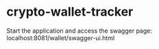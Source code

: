 # crypto-wallet-tracker

Start the application and access the swagger page: localhost:8081/wallet/swagger-ui.html